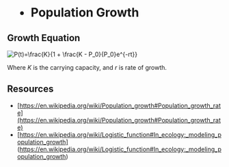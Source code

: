 #  • Population Growth

## Growth Equation

<img src="https://latex.codecogs.com/gif.latex?P(t)=\frac{K}{1&space;&plus;&space;\frac{K&space;-&space;P_0}{P_0}e^{-rt}}" title="P(t)=\frac{K}{1 + \frac{K - P_0}{P_0}e^{-rt}}" />

Where _K_ is the carrying capacity, and _r_ is rate of growth.


## Resources

* [https://en.wikipedia.org/wiki/Population_growth#Population_growth_rate](https://en.wikipedia.org/wiki/Population_growth#Population_growth_rate)
* [https://en.wikipedia.org/wiki/Logistic_function#In_ecology:_modeling_population_growth] (https://en.wikipedia.org/wiki/Logistic_function#In_ecology:_modeling_population_growth)
